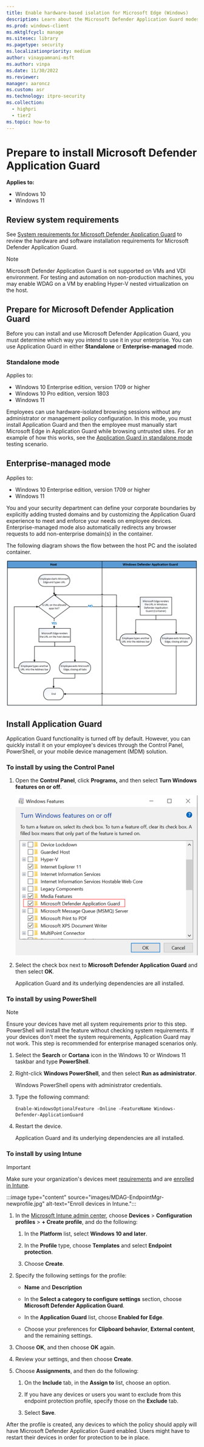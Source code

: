 ```yaml
---
title: Enable hardware-based isolation for Microsoft Edge (Windows)
description: Learn about the Microsoft Defender Application Guard modes (Standalone or Enterprise-managed), and how to install Application Guard in your enterprise.
ms.prod: windows-client
ms.mktglfcycl: manage
ms.sitesec: library
ms.pagetype: security
ms.localizationpriority: medium
author: vinaypamnani-msft
ms.author: vinpa
ms.date: 11/30/2022
ms.reviewer: 
manager: aaroncz
ms.custom: asr
ms.technology: itpro-security
ms.collection: 
  - highpri
  - tier2
ms.topic: how-to
---
```


# Prepare to install Microsoft Defender Application Guard

**Applies to:**

- Windows 10
- Windows 11

## Review system requirements
 
See [System requirements for Microsoft Defender Application Guard](./reqs-md-app-guard.md) to review the hardware and software installation requirements for Microsoft Defender Application Guard.

> [!NOTE]
> Microsoft Defender Application Guard is not supported on VMs and VDI environment. For testing and automation on non-production machines, you may enable WDAG on a VM by enabling Hyper-V nested virtualization on the host.

## Prepare for Microsoft Defender Application Guard 

Before you can install and use Microsoft Defender Application Guard, you must determine which way you intend to use it in your enterprise. You can use Application Guard in either **Standalone** or **Enterprise-managed** mode.

### Standalone mode

Applies to:
- Windows 10 Enterprise edition, version 1709 or higher
- Windows 10 Pro edition, version 1803
- Windows 11

Employees can use hardware-isolated browsing sessions without any administrator or management policy configuration. In this mode,   you must install Application Guard and then the employee must manually start Microsoft Edge in Application Guard while browsing untrusted sites. For an example of how this works, see the [Application Guard in standalone mode](test-scenarios-md-app-guard.md) testing scenario.

## Enterprise-managed mode

Applies to:
- Windows 10 Enterprise edition, version 1709 or higher
- Windows 11

You and your security department can define your corporate boundaries by explicitly adding trusted domains and by customizing the Application Guard experience to meet and enforce your needs on employee devices. Enterprise-managed mode also automatically redirects any browser requests to add non-enterprise domain(s) in the container.

The following diagram shows the flow between the host PC and the isolated container.

![Flowchart for movement between Microsoft Edge and Application Guard.](images/application-guard-container-v-host.png)

## Install Application Guard

Application Guard functionality is turned off by default. However, you can quickly install it on your employee's devices through the Control Panel, PowerShell, or your mobile device management (MDM) solution.

### To install by using the Control Panel

1. Open the **Control Panel**, click **Programs,** and then select **Turn Windows features on or off**.

    ![Windows Features, turning on Microsoft Defender Application Guard.](images/turn-windows-features-on-off.png)

2. Select the check box next to **Microsoft Defender Application Guard** and then select **OK**.

   Application Guard and its underlying dependencies are all installed.

### To install by using PowerShell

> [!NOTE]
> Ensure your devices have met all system requirements prior to this step. PowerShell will install the feature without checking system requirements. If your devices don't meet the system requirements, Application Guard may not work. This step is recommended for enterprise managed scenarios only.

1. Select the **Search** or **Cortana** icon in the Windows 10 or Windows 11 taskbar and type **PowerShell**.
   
2. Right-click **Windows PowerShell**, and then select **Run as administrator**.

   Windows PowerShell opens with administrator credentials.

3. Type the following command:

    ```
    Enable-WindowsOptionalFeature -Online -FeatureName Windows-Defender-ApplicationGuard
    ```
4. Restart the device.

   Application Guard and its underlying dependencies are all installed.

### To install by using Intune

> [!IMPORTANT]
> Make sure your organization's devices meet [requirements](reqs-md-app-guard.md) and are [enrolled in Intune](/mem/intune/enrollment/device-enrollment).

:::image type="content" source="images/MDAG-EndpointMgr-newprofile.jpg" alt-text="Enroll devices in Intune.":::

1. In the [Microsoft Intune admin center](https://go.microsoft.com/fwlink/?linkid=2109431), choose **Devices** > **Configuration profiles** > **+ Create profile**, and do the following: <br/>

   1. In the **Platform** list, select **Windows 10 and later**. 
   
   2. In the **Profile** type, choose **Templates** and select **Endpoint protection**. 
   
   3. Choose **Create**.

2. Specify the following settings for the profile:

   - **Name** and **Description**

   - In the **Select a category to configure settings** section, choose **Microsoft Defender Application Guard**.

   - In the **Application Guard** list, choose **Enabled for Edge**.

   - Choose your preferences for **Clipboard behavior**, **External content**, and the remaining settings.

3. Choose **OK**, and then choose **OK** again.

4. Review your settings, and then choose **Create**.

5. Choose **Assignments**, and then do the following:

   1. On the **Include** tab, in the **Assign to** list, choose an option.

   2. If you have any devices or users you want to exclude from this endpoint protection profile, specify those on the **Exclude** tab.

   3. Select **Save**.

After the profile is created, any devices to which the policy should apply will have Microsoft Defender Application Guard enabled. Users might have to restart their devices in order for protection to be in place.
